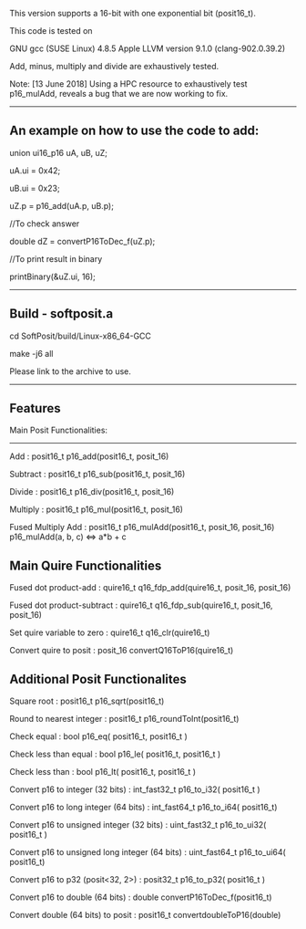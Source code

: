 This version supports a 16-bit with one exponential bit (posit16_t). 

This code is tested on 

 GNU gcc (SUSE Linux) 4.8.5
 Apple LLVM version 9.1.0 (clang-902.0.39.2)
 
 Add, minus, multiply and divide are exhaustively tested. 
 
 Note: 
 [13 June 2018] Using a HPC resource to exhaustively test p16_mulAdd, reveals a bug that we are now working to fix.

------------------------------------------
An example on how to use the code to add:
------------------------------------------
union ui16_p16 uA, uB, uZ;

uA.ui = 0x42;

uB.ui = 0x23;

uZ.p = p16_add(uA.p, uB.p);

//To check answer

double dZ = convertP16ToDec_f(uZ.p);

//To print result in binary

printBinary(&uZ.ui, 16);

------------------------------------------
Build - softposit.a
------------------------------------------

cd SoftPosit/build/Linux-x86_64-GCC

make -j6 all

Please link to the archive to use.

------------------------------------------
Features
------------------------------------------

Main Posit Functionalities:

------------------------------------------
Add : posit16_t p16_add(posit16_t, posit_16)

Subtract : posit16_t p16_sub(posit16_t, posit_16)

Divide : posit16_t p16_div(posit16_t, posit_16)

Multiply : posit16_t p16_mul(posit16_t, posit_16)

Fused Multiply Add : posit16_t p16_mulAdd(posit16_t, posit_16, posit_16)
p16_mulAdd(a, b, c) <=> a*b + c


Main Quire Functionalities
------------------------------------------

Fused dot product-add  : quire16_t q16_fdp_add(quire16_t, posit_16, posit_16)

Fused dot product-subtract  : quire16_t q16_fdp_sub(quire16_t, posit_16, posit_16)

Set quire variable to zero : quire16_t q16_clr(quire16_t)

Convert quire to posit : posit_16 convertQ16ToP16(quire16_t)


Additional Posit Functionalites
------------------------------------------

Square root : posit16_t p16_sqrt(posit16_t)

Round to nearest integer : posit16_t p16_roundToInt(posit16_t)

Check equal : bool p16_eq( posit16_t, posit16_t )

Check less than equal : bool p16_le( posit16_t, posit16_t )

Check less than : bool p16_lt( posit16_t, posit16_t )

Convert p16 to integer (32 bits) : int_fast32_t p16_to_i32( posit16_t )

Convert p16 to long integer (64 bits) : int_fast64_t p16_to_i64( posit16_t)

Convert p16 to unsigned integer (32 bits) : uint_fast32_t p16_to_ui32( posit16_t )

Convert p16 to unsigned long integer (64 bits) : uint_fast64_t p16_to_ui64( posit16_t)

Convert p16 to p32 (posit<32, 2>) : posit32_t p16_to_p32( posit16_t )

Convert p16 to double (64 bits) : double convertP16ToDec_f(posit16_t)

Convert double (64 bits) to posit  : posit16_t convertdoubleToP16(double)